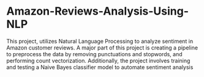 # Amazon-Reviews-Analysis-Using-NLP
This project, utilizes Natural Language Processing to analyze sentiment in Amazon customer reviews. A major part of this project is creating a pipeline to preprocess the data by removing punctuations and stopwords, and performing count vectorization. Additionally, the project involves training and testing a Naive Bayes classifier model to automate sentiment analysis
